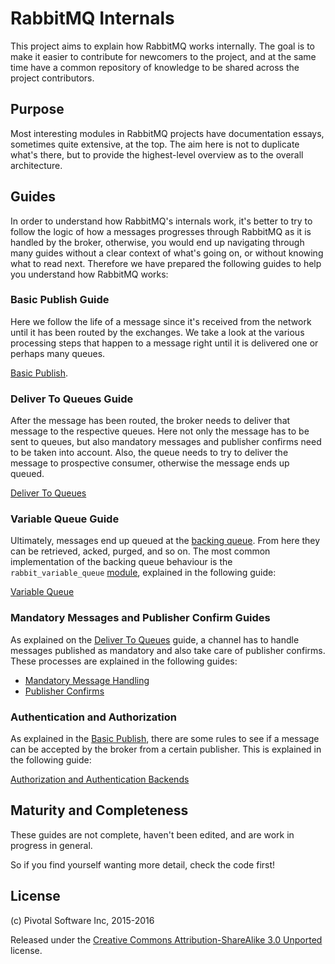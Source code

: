 # RabbitMQ Internals #

This project aims to explain how RabbitMQ works internally. The goal
is to make it easier to contribute for newcomers to the project, and
at the same time have a common repository of knowledge to be shared
across the project contributors.

## Purpose ##

Most interesting modules in RabbitMQ projects have documentation
essays, sometimes quite extensive, at the top. The aim here is not to
duplicate what's there, but to provide the highest-level overview as
to the overall architecture.

## Guides ##

In order to understand how RabbitMQ's internals work, it's better to
try to follow the logic of how a messages progresses through
RabbitMQ as it is handled by the broker, otherwise, you would end up
navigating through many guides without a clear context of what's going
on, or without knowing what to read next. Therefore we have prepared
the following guides to help you understand how RabbitMQ works:

### Basic Publish Guide ###

Here we follow the life of a message since it's received from the
network until it has been routed by the exchanges. We take a look at
the various processing steps that happen to a message right until it
is delivered one or perhaps many queues.

[Basic Publish](./basic_publish.md).

### Deliver To Queues Guide ###

After the message has been routed, the broker needs to deliver that
message to the respective queues. Here not only the message has to be
sent to queues, but also mandatory messages and publisher confirms
need to be taken into account. Also, the queue needs to try to deliver
the message to prospective consumer, otherwise the message ends up
queued.

[Deliver To Queues](./deliver_to_queues.md)

### Variable Queue Guide ###

Ultimately, messages end up queued at the
[backing queue](https://github.com/rabbitmq/rabbitmq-common/blob/master/src/rabbit_backing_queue.erl). From
here they can be retrieved, acked, purged, and so on. The most common
implementation of the backing queue behaviour is the
`rabbit_variable_queue`
[module](https://github.com/rabbitmq/rabbitmq-server/blob/master/src/rabbit_variable_queue.erl),
explained in the following guide:

[Variable Queue](./variable_queue.md)

### Mandatory Messages and Publisher Confirm Guides ###

As explained on the [Deliver To Queues](./deliver_to_queues.md) guide,
a channel has to handle messages published as mandatory and also take
care of publisher confirms. These processes are explained in the
following guides:

- [Mandatory Message Handling](./mandatory_message_handling.md)
- [Publisher Confirms](./publisher_confirms.md)

### Authentication and Authorization ###

As explained in the [Basic Publish](./basic_publish.md), there are
some rules to see if a message can be accepted by the broker from a
certain publisher. This is explained in the following guide:

[Authorization and Authentication Backends](./authorization_and_authentication.md)

## Maturity and Completeness

These guides are not complete, haven't been edited, and are work in
progress in general.

So if you find yourself wanting more detail, check the code first!

## License

(c) Pivotal Software Inc, 2015-2016

Released under the
[Creative Commons Attribution-ShareAlike 3.0 Unported](https://creativecommons.org/licenses/by-sa/3.0/)
license.
